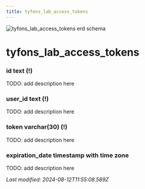 ```yaml
---
title: tyfons_lab_access_tokens
---
```


![tyfons_lab_access_tokens erd schema](/img/schema/tyfons_lab_access_tokens.svg)


#  tyfons_lab_access_tokens

### id text (!)
TODO: add description here

### user_id text (!)
TODO: add description here

### token varchar(30) (!)
TODO: add description here

### expiration_date timestamp with time zone
TODO: add description here


_Last modified: 2024-08-12T11:55:08.589Z_
